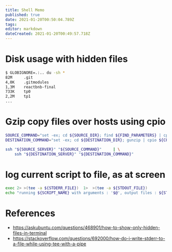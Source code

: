 ```yaml
---
title: Shell Memo
published: true
date: 2021-01-20T00:50:04.789Z
tags: 
editor: markdown
dateCreated: 2021-01-20T00:49:57.718Z
---
```


# Disk usage with hidden files 

````bash
$ GLOBIGNORE=.:.. du -sh *
82M     .git
4,0K    .gitmodules
1,3M    reactbnb-final
733K    tp0
2,2M    tp1
...
````

# Gzip copy files over hosts using cpio
````bash
SOURCE_COMMAND="set -ex; cd ${SOURCE_DIR}; find ${FIND_PARAMETERS} | cpio ${CPIO_SOURCE_PARAMETERS} | gzip"
DESTINATION_COMMAND="set -ex; cd ${DESTINATION_DIR}; gunzip | cpio ${CPIO_DESTINATION_PARAMETERS}"

ssh "${SOURCE_SERVER}" "${SOURCE_COMMAND}"     | \
    ssh "${DESTINATION_SERVER}" "${DESTINATION_COMMAND}"
````


# log current script to file, as at screen 
````bash
exec 2> >(tee -a ${STDERR_FILE})  1>  >(tee -a ${STDOUT_FILE})
echo "running ${SCRIPT_NAME} with arguments : '$@', output files : ${STDERR_FILE}, ${STDOUT_FILE}"
````

# References
- https://askubuntu.com/questions/468901/how-to-show-only-hidden-files-in-terminal
- https://stackoverflow.com/questions/692000/how-do-i-write-stderr-to-a-file-while-using-tee-with-a-pipe
